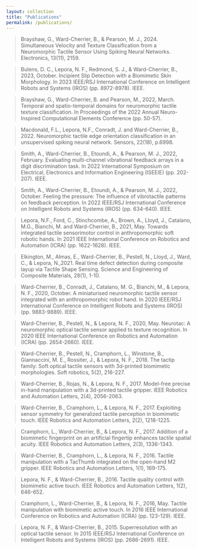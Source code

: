 ```yaml
---
layout: collection
title: "Publications"
permalink: /publications/
---
```


> Brayshaw, G., Ward-Cherrier, B., & Pearson, M. J., 2024. Simultaneous Velocity and Texture Classification from a Neuromorphic Tactile Sensor Using Spiking Neural Networks. Electronics, 13(11), 2159.

> Bulens, D. C., Lepora, N. F., Redmond, S. J., & Ward-Cherrier, B., 2023, October. Incipient Slip Detection with a Biomimetic Skin Morphology. In 2023 IEEE/RSJ International Conference on Intelligent Robots and Systems (IROS) (pp. 8972-8978). IEEE.

> Brayshaw, G., Ward-Cherrier, B. and Pearson, M., 2022, March. Temporal and spatio-temporal domains for neuromorphic tactile texture classification. In Proceedings of the 2022 Annual Neuro-Inspired Computational Elements Conference (pp. 50-57).

> Macdonald, F.L., Lepora, N.F., Conradt, J. and Ward-Cherrier, B., 2022. Neuromorphic tactile edge orientation classification in an unsupervised spiking neural network. Sensors, 22(18), p.6998.

> Smith, A., Ward-Cherrier, B., Etoundi, A., & Pearson, M. J., 2022, February. Evaluating multi-channel vibrational feedback arrays in a digit discrimination task. In 2022 International Symposium on Electrical, Electronics and Information Engineering (ISEEIE) (pp. 202-207). IEEE.

> Smith, A., Ward-Cherrier, B., Etoundi, A., & Pearson, M. J., 2022, October. Feeling the pressure: The influence of vibrotactile patterns on feedback perception. In 2022 IEEE/RSJ International Conference on Intelligent Robots and Systems (IROS) (pp. 634-640). IEEE.

> Lepora, N.F., Ford, C., Stinchcombe, A., Brown, A., Lloyd, J., Catalano, M.G., Bianchi, M. and Ward-Cherrier, B., 2021, May. Towards integrated tactile sensorimotor control in anthropomorphic soft robotic hands. In 2021 IEEE International Conference on Robotics and Automation (ICRA) (pp. 1622-1628). IEEE.

> Elkington, M., Almas, E., Ward-Cherrier, B., Pestell, N., Lloyd, J., Ward, C., & Lepora, N.,2021. Real time defect detection during composite layup via Tactile Shape Sensing. Science and Engineering of Composite Materials, 28(1), 1-10.

> Ward-Cherrier, B., Conradt, J., Catalano, M. G., Bianchi, M., & Lepora, N. F., 2020, October. A miniaturised neuromorphic tactile sensor integrated with an anthropomorphic robot hand. In 2020 IEEE/RSJ International Conference on Intelligent Robots and Systems (IROS) (pp. 9883-9889). IEEE.

> Ward-Cherrier, B., Pestell, N., & Lepora, N. F., 2020, May. Neurotac: A neuromorphic optical tactile sensor applied to texture recognition. In 2020 IEEE International Conference on Robotics and Automation (ICRA) (pp. 2654-2660). IEEE.

> Ward-Cherrier, B., Pestell, N., Cramphorn, L., Winstone, B., Giannaccini, M. E., Rossiter, J., & Lepora, N. F., 2018. The tactip family: Soft optical tactile sensors with 3d-printed biomimetic morphologies. Soft robotics, 5(2), 216-227.

> Ward-Cherrier, B., Rojas, N., & Lepora, N. F., 2017. Model-free precise in-hand manipulation with a 3d-printed tactile gripper. IEEE Robotics and Automation Letters, 2(4), 2056-2063.

> Ward-Cherrier, B., Cramphorn, L., & Lepora, N. F., 2017. Exploiting sensor symmetry for generalized tactile perception in biomimetic touch. IEEE Robotics and Automation Letters, 2(2), 1218-1225.

> Cramphorn, L., Ward-Cherrier, B., & Lepora, N. F., 2017. Addition of a biomimetic fingerprint on an artificial fingertip enhances tactile spatial acuity. IEEE Robotics and Automation Letters, 2(3), 1336-1343.

> Ward-Cherrier, B., Cramphorn, L., & Lepora, N. F., 2016. Tactile manipulation with a TacThumb integrated on the open-hand M2 gripper. IEEE Robotics and Automation Letters, 1(1), 169-175.

> Lepora, N. F., & Ward-Cherrier, B., 2016. Tactile quality control with biomimetic active touch. IEEE Robotics and Automation Letters, 1(2), 646-652.

> Cramphorn, L., Ward-Cherrier, B., & Lepora, N. F., 2016, May. Tactile manipulation with biomimetic active touch. In 2016 IEEE International Conference on Robotics and Automation (ICRA) (pp. 123-129). IEEE.

> Lepora, N. F., & Ward-Cherrier, B., 2015. Superresolution with an optical tactile sensor. In 2015 IEEE/RSJ International Conference on Intelligent Robots and Systems (IROS) (pp. 2686-2691). IEEE.